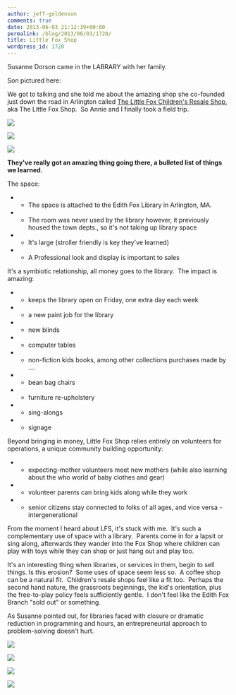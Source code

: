 ```yaml
---
author: jeff-goldenson
comments: true
date: 2013-06-03 21:12:39+00:00
permalink: /blog/2013/06/03/1720/
title: Little Fox Shop
wordpress_id: 1720
---
```


Susanne Dorson came in the LABRARY with her family.

Son pictured here:


We got to talking and she told me about the amazing shop she co-founded just down the road in Arlington called [The Little Fox Children's Resale Shop](http://www.littlefoxshop.com/), aka The Little Fox Shop.  So Annie and I finally took a field trip.

[![](http://www.librarytestkitchen.org/wp-content/uploads/2013/06/1.jpg)](http://www.librarytestkitchen.org/wp-content/uploads/2013/06/1.jpg)



[![](http://www.librarytestkitchen.org/wp-content/uploads/2013/06/9.jpg)](http://www.librarytestkitchen.org/wp-content/uploads/2013/06/9.jpg)



[![](http://www.librarytestkitchen.org/wp-content/uploads/2013/06/2.jpg)](http://www.librarytestkitchen.org/wp-content/uploads/2013/06/2.jpg)

**They've really got an amazing thing going there, a bulleted list of things we learned.**

The space:




  * + The space is attached to the Edith Fox Library in Arlington, MA.


  * + The room was never used by the library however, it previously housed the town depts., so it's not taking up library space


  * + It's large (stroller friendly is key they've learned)


  * + A Professional look and display is important to sales


It's a symbiotic relationship, all money goes to the library.  The impact is amazing:


  * + keeps the library open on Friday, one extra day each week


  * + a new paint job for the library


  * + new blinds


  * + computer tables


  * + non-fiction kids books, among other collections purchases made by ....


  * + bean bag chairs


  * + furniture re-upholstery


  * + sing-alongs


  * + signage


Beyond bringing in money, Little Fox Shop relies entirely on volunteers for operations, a unique community building opportunity:


  * + expecting-mother volunteers meet new mothers (while also learning about the who world of baby clothes and gear)


  * + volunteer parents can bring kids along while they work


  * + senior citizens stay connected to folks of all ages, and vice versa - intergenerational




From the moment I heard about LFS, it's stuck with me.  It's such a complementary use of space with a library.  Parents come in for a lapsit or sing along, afterwards they wander into the Fox Shop where children can play with toys while they can shop or just hang out and play too.

It's an interesting thing when libraries, or services in them, begin to sell things. Is this erosion?  Some uses of space seem less so.  A coffee shop can be a natural fit.  Children's resale shops feel like a fit too.  Perhaps the second hand nature, the grassroots beginnings, the kid's orientation, plus the free-to-play policy feels sufficiently gentle.  I don't feel like the Edith Fox Branch "sold out" or something.

As Susanne pointed out, for libraries faced with closure or dramatic reduction in programming and hours, an entrepreneurial approach to problem-solving doesn't hurt.

[![](http://www.librarytestkitchen.org/wp-content/uploads/2013/06/4.jpg)](http://www.librarytestkitchen.org/wp-content/uploads/2013/06/4.jpg)



[![](http://www.librarytestkitchen.org/wp-content/uploads/2013/06/5.jpg)](http://www.librarytestkitchen.org/wp-content/uploads/2013/06/5.jpg)



[![](http://www.librarytestkitchen.org/wp-content/uploads/2013/06/7.jpg)](http://www.librarytestkitchen.org/wp-content/uploads/2013/06/7.jpg)



[![](http://www.librarytestkitchen.org/wp-content/uploads/2013/06/8.jpg)](http://www.librarytestkitchen.org/wp-content/uploads/2013/06/8.jpg)


